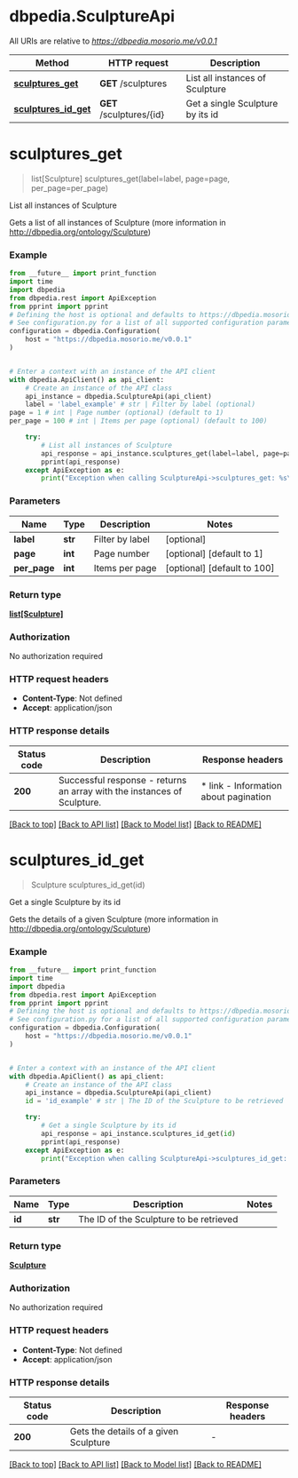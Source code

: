 # dbpedia.SculptureApi

All URIs are relative to *https://dbpedia.mosorio.me/v0.0.1*

Method | HTTP request | Description
------------- | ------------- | -------------
[**sculptures_get**](SculptureApi.md#sculptures_get) | **GET** /sculptures | List all instances of Sculpture
[**sculptures_id_get**](SculptureApi.md#sculptures_id_get) | **GET** /sculptures/{id} | Get a single Sculpture by its id


# **sculptures_get**
> list[Sculpture] sculptures_get(label=label, page=page, per_page=per_page)

List all instances of Sculpture

Gets a list of all instances of Sculpture (more information in http://dbpedia.org/ontology/Sculpture)

### Example

```python
from __future__ import print_function
import time
import dbpedia
from dbpedia.rest import ApiException
from pprint import pprint
# Defining the host is optional and defaults to https://dbpedia.mosorio.me/v0.0.1
# See configuration.py for a list of all supported configuration parameters.
configuration = dbpedia.Configuration(
    host = "https://dbpedia.mosorio.me/v0.0.1"
)


# Enter a context with an instance of the API client
with dbpedia.ApiClient() as api_client:
    # Create an instance of the API class
    api_instance = dbpedia.SculptureApi(api_client)
    label = 'label_example' # str | Filter by label (optional)
page = 1 # int | Page number (optional) (default to 1)
per_page = 100 # int | Items per page (optional) (default to 100)

    try:
        # List all instances of Sculpture
        api_response = api_instance.sculptures_get(label=label, page=page, per_page=per_page)
        pprint(api_response)
    except ApiException as e:
        print("Exception when calling SculptureApi->sculptures_get: %s\n" % e)
```

### Parameters

Name | Type | Description  | Notes
------------- | ------------- | ------------- | -------------
 **label** | **str**| Filter by label | [optional] 
 **page** | **int**| Page number | [optional] [default to 1]
 **per_page** | **int**| Items per page | [optional] [default to 100]

### Return type

[**list[Sculpture]**](Sculpture.md)

### Authorization

No authorization required

### HTTP request headers

 - **Content-Type**: Not defined
 - **Accept**: application/json

### HTTP response details
| Status code | Description | Response headers |
|-------------|-------------|------------------|
**200** | Successful response - returns an array with the instances of Sculpture. |  * link - Information about pagination <br>  |

[[Back to top]](#) [[Back to API list]](../README.md#documentation-for-api-endpoints) [[Back to Model list]](../README.md#documentation-for-models) [[Back to README]](../README.md)

# **sculptures_id_get**
> Sculpture sculptures_id_get(id)

Get a single Sculpture by its id

Gets the details of a given Sculpture (more information in http://dbpedia.org/ontology/Sculpture)

### Example

```python
from __future__ import print_function
import time
import dbpedia
from dbpedia.rest import ApiException
from pprint import pprint
# Defining the host is optional and defaults to https://dbpedia.mosorio.me/v0.0.1
# See configuration.py for a list of all supported configuration parameters.
configuration = dbpedia.Configuration(
    host = "https://dbpedia.mosorio.me/v0.0.1"
)


# Enter a context with an instance of the API client
with dbpedia.ApiClient() as api_client:
    # Create an instance of the API class
    api_instance = dbpedia.SculptureApi(api_client)
    id = 'id_example' # str | The ID of the Sculpture to be retrieved

    try:
        # Get a single Sculpture by its id
        api_response = api_instance.sculptures_id_get(id)
        pprint(api_response)
    except ApiException as e:
        print("Exception when calling SculptureApi->sculptures_id_get: %s\n" % e)
```

### Parameters

Name | Type | Description  | Notes
------------- | ------------- | ------------- | -------------
 **id** | **str**| The ID of the Sculpture to be retrieved | 

### Return type

[**Sculpture**](Sculpture.md)

### Authorization

No authorization required

### HTTP request headers

 - **Content-Type**: Not defined
 - **Accept**: application/json

### HTTP response details
| Status code | Description | Response headers |
|-------------|-------------|------------------|
**200** | Gets the details of a given Sculpture |  -  |

[[Back to top]](#) [[Back to API list]](../README.md#documentation-for-api-endpoints) [[Back to Model list]](../README.md#documentation-for-models) [[Back to README]](../README.md)

